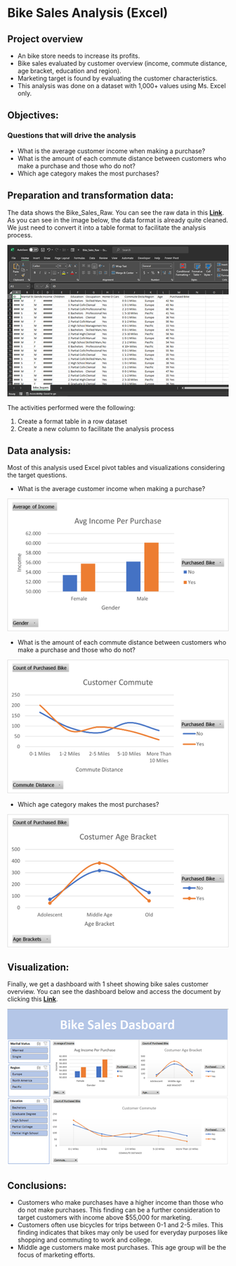 # Bike Sales Analysis (Excel)

## Project overview

* An bike store needs to increase its profits.
* Bike sales evaluated by customer overview (income, commute distance, age bracket, education and region).
* Marketing target is found by evaluating the customer characteristics.
* This analysis was done on a dataset with 1,000+ values using Ms. Excel only.

## Objectives:
### Questions that will drive the analysis
* What is the average customer income when making a purchase?
* What is the amount of each commute distance between customers who make a purchase and those who do not?
* Which age category makes the most purchases? 

## Preparation and transformation data:
The data shows the Bike_Sales_Raw. You can see the raw data in this **[Link](https://github.com/al1fandi/Excel_Project/blob/ca945d3aa5f073576e3e23f254f25cf3cc912b56/Bike_Sales_Raw.xlsx)**. As you can see in the image below, the data format is already quite cleaned. We just need to convert it into a table format to facilitate the analysis process.

![raw_data](https://github.com/al1fandi/Excel_Project/blob/53280c787b6ea3931f957610acc4865a131c545b/Image/raw_data.png)

The activities performed were the following:
1. Create a format table in a row dataset
2. Create a new column to facilitate the analysis process


## Data analysis:
Most of this analysis used Excel pivot tables and visualizations considering the target questions.

* What is the average customer income when making a purchase?

![average_income_purchase](https://github.com/al1fandi/Excel_Project/blob/53280c787b6ea3931f957610acc4865a131c545b/Image/Average%20Income%20per%20Purchase.png)

* What is the amount of each commute distance between customers who make a purchase and those who do not?

![customer_commute](https://github.com/al1fandi/Excel_Project/blob/53280c787b6ea3931f957610acc4865a131c545b/Image/Customer%20Commute.png)
  
* Which age category makes the most purchases? 

![customer_age_bracket](https://github.com/al1fandi/Excel_Project/blob/53280c787b6ea3931f957610acc4865a131c545b/Image/Customer%20Age%20Bracket.png)

## Visualization:
Finally, we get a dashboard with 1 sheet showing bike sales customer overview. You can see the dashboard below and access the document by clicking this **[Link](https://github.com/al1fandi/Excel_Project/blob/ca945d3aa5f073576e3e23f254f25cf3cc912b56/Bike%20Sales%20Analysis%20(Excel).xlsx)**.

![dashboard](https://github.com/al1fandi/Excel_Project/blob/53280c787b6ea3931f957610acc4865a131c545b/Image/Bike%20Sales%20Dashboard.png)

## Conclusions:
* Customers who make purchases have a higher income than those who do not make purchases. This finding can be a further consideration to target customers with income above $55,000 for marketing.
* Customers often use bicycles for trips between 0-1 and 2-5 miles. This finding indicates that bikes may only be used for everyday purposes like shopping and commuting to work and college.
* Middle age customers make most purchases. This age group will be the focus of marketing efforts.






